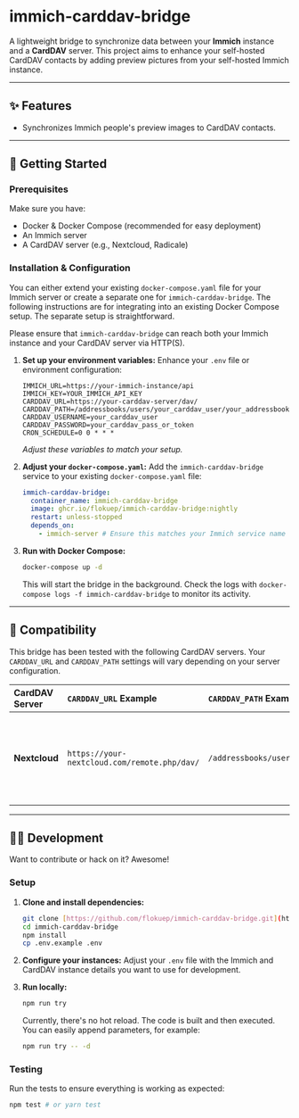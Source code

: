 # immich-carddav-bridge

A lightweight bridge to synchronize data between your **Immich** instance and a **CardDAV** server. This project aims to enhance your self-hosted CardDAV contacts by adding preview pictures from your self-hosted Immich instance.

---

## ✨ Features

- Synchronizes Immich people's preview images to CardDAV contacts.

---

## 🚀 Getting Started

### Prerequisites

Make sure you have:

- Docker & Docker Compose (recommended for easy deployment)
- An Immich server
- A CardDAV server (e.g., Nextcloud, Radicale)

### Installation & Configuration

You can either extend your existing `docker-compose.yaml` file for your Immich server or create a separate one for `immich-carddav-bridge`. The following instructions are for integrating into an existing Docker Compose setup. The separate setup is straightforward.

Please ensure that `immich-carddav-bridge` can reach both your Immich instance and your CardDAV server via HTTP(S).

1.  **Set up your environment variables:**
    Enhance your `.env` file or environment configuration:

    ```dotenv
    IMMICH_URL=https://your-immich-instance/api
    IMMICH_KEY=YOUR_IMMICH_API_KEY
    CARDDAV_URL=https://your-carddav-server/dav/
    CARDDAV_PATH=/addressbooks/users/your_carddav_user/your_addressbook/
    CARDDAV_USERNAME=your_carddav_user
    CARDDAV_PASSWORD=your_carddav_pass_or_token
    CRON_SCHEDULE=0 0 * * *
    ```

    _Adjust these variables to match your setup._

2.  **Adjust your `docker-compose.yaml`:**
    Add the `immich-carddav-bridge` service to your existing `docker-compose.yaml` file:

    ```yaml
    immich-carddav-bridge:
      container_name: immich-carddav-bridge
      image: ghcr.io/flokuep/immich-carddav-bridge:nightly
      restart: unless-stopped
      depends_on:
        - immich-server # Ensure this matches your Immich service name
    ```

3.  **Run with Docker Compose:**
    ```bash
    docker-compose up -d
    ```
    This will start the bridge in the background. Check the logs with `docker-compose logs -f immich-carddav-bridge` to monitor its activity.

---

## 🤝 Compatibility

This bridge has been tested with the following CardDAV servers. Your `CARDDAV_URL` and `CARDDAV_PATH` settings will vary depending on your server configuration.

| CardDAV Server | `CARDDAV_URL` Example                        | `CARDDAV_PATH` Example                        | Notes                                            |
| :------------- | :------------------------------------------- | :-------------------------------------------- | :----------------------------------------------- |
| **Nextcloud**  | `https://your-nextcloud.com/remote.php/dav/` | `/addressbooks/users/your_username/contacts/` | Ensure your user has access to the address book. |

---

## 🧑‍💻 Development

Want to contribute or hack on it? Awesome!

### Setup

1.  **Clone and install dependencies:**

    ```bash
    git clone [https://github.com/flokuep/immich-carddav-bridge.git](https://github.com/flokuep/immich-carddav-bridge.git)
    cd immich-carddav-bridge
    npm install
    cp .env.example .env
    ```

2.  **Configure your instances:**
    Adjust your `.env` file with the Immich and CardDAV instance details you want to use for development.

3.  **Run locally:**

    ```bash
    npm run try
    ```

    Currently, there's no hot reload. The code is built and then executed. You can easily append parameters, for example:

    ```bash
    npm run try -- -d
    ```

### Testing

Run the tests to ensure everything is working as expected:

```bash
npm test # or yarn test
```
